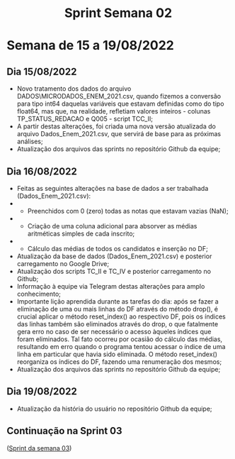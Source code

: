 <h1 align="center"> Sprint Semana 02 </h1>

# Semana de 15 a 19/08/2022

## Dia 15/08/2022
- Novo tratamento dos dados do arquivo DADOS\MICRODADOS_ENEM_2021.csv, quando fizemos a conversão para tipo int64 daquelas variáveis que estavam definidas como do tipo float64, mas que, na realidade, refletiam valores inteiros - colunas TP_STATUS_REDACAO e Q005 - script TCC_II;
- A partir destas alterações, foi criada uma nova versão atualizada do arquivo Dados_Enem_2021.csv, que servirá de base para as próximas análises;
- Atualização dos arquivos das sprints no repositório Github da equipe;
  
## Dia 16/08/2022
- Feitas as seguintes alterações na base de dados a ser trabalhada (Dados_Enem_2021.csv):
- - Preenchidos com 0 (zero) todas as notas que estavam vazias (NaN);
- - Criação de uma coluna adicional para absorver as médias aritméticas simples de cada inscrito;
- - Cálculo das médias de todos os candidatos e inserção no DF;
- Atualização da base de dados (Dados_Enem_2021.csv) e posterior carregamento no Google Drive;
- Atualização dos scripts TC_II e TC_IV e posterior carregamento no Github;
- Informação à equipe via Telegram destas alterações para amplo conhecimento;
- Importante lição aprendida durante as tarefas do dia: após se fazer a eliminação de uma ou mais linhas do DF através do método drop(), é crucial aplicar o método reset_index() ao respectivo DF, pois os índices das linhas também são eliminados através do drop, o que fatalmente gera erro no caso de ser necessário o acesso àqueles índices que foram eliminados. Tal fato ocorreu por ocasião do cálculo das médias, resultando em erro quando o programa tentou acessar o índice de uma linha em particular que havia sido eliminada. O método reset_index() reorganiza os índices do DF, fazendo uma renumeração dos mesmos;
- Atualização dos arquivos das sprints no repositório Github da equipe;

##  Dia 19/08/2022
- Atualização da história do usuário no repositório Github da equipe;

## Continuação na Sprint 03
([Sprint da semana 03](/Sprint/Sprint03.md))
